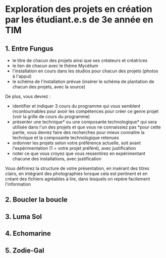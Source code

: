 # Exploration des projets en création par les étudiant.e.s de 3e année en TIM

## 1. Entre Fungus
- le titre de chacun des projets ainsi que ses créateurs et créatrices
- le lien de chacun avec le thème Mycélium
- l'installation en cours dans les studios pour chacun des projets (photos à l'appui)
- le schéma de l'installation prévue (insérer le schéma de plantation de chacun des projets, avec la source)

De plus, vous devrez :

- identifier et indiquer 3 cours du programme qui vous semblent incontournables pour avoir les compétences pour créer ce genre projet (voir la grille de cours du programme)
- présenter une technique* ou une composante technologique* qui sera utilisée dans l'un des projets et que vous ne connaissiez pas *pour cette partie, vous devrez faire des recherches pour mieux connaitre la technique et la composante technologique retenues
- ordonner les projets selon votre préférence actuelle, soit avant l'expérimentation (1 = votre projet préféré), avec justification
- noter ce que vous croyez que vous ressentirez en expérimentant chacune des installations, avec justification

Vous définirez la structure de votre présentation, en insérant des titres clairs, en intégrant des photographies lorsque cela est 
pertinent et en créant des fichiers agréables à lire, dans lesquels on repère facilement l'information

## 2. Boucler la boucle

## 3. Luma Sol

## 4. Echomarine

## 5. Zodie-Gal
